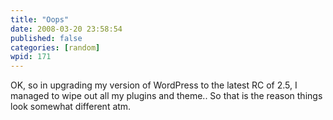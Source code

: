 ```yaml
---
title: "Oops"
date: 2008-03-20 23:58:54
published: false
categories: [random]
wpid: 171
---
```


OK, so in upgrading my version of WordPress to the latest RC of 2.5, I managed to wipe out all my plugins and theme.. So that is the reason things look somewhat different atm.